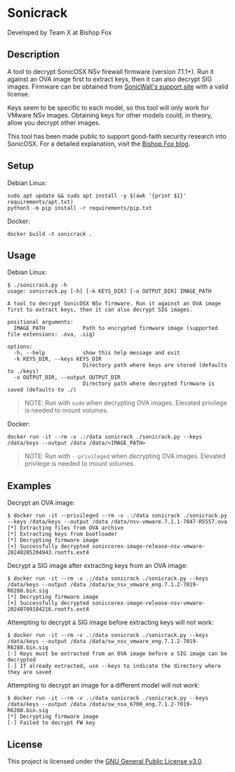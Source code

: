 # Sonicrack

Developed by Team X at Bishop Fox

## Description

A tool to decrypt SonicOSX NSv firewall firmware (version 7.1.1+). Run it against an OVA image first to extract keys, then it can also decrypt SIG images. Firmware can be obtained from [SonicWall's support site](https://www.mysonicwall.com/muir/ui/workspace/m/feature/download-center) with a valid license.

Keys seem to be specific to each model, so this tool will only work for VMware NSv images. Obtaining keys for other models could, in theory, allow you decrypt other images.

This tool has been made public to support good-faith security research into SonicOSX. For a detailed explanation, visit the [Bishop Fox blog](https://bishopfox.com/blog/sonicwall-decrypting-sonicosx-firmware).

## Setup

Debian Linux:

```
sudo apt update && sudo apt install -y $(awk '{print $1}' requirements/apt.txt)
python3 -m pip install -r requirements/pip.txt
```

Docker:

```
docker build -t sonicrack .
```

## Usage

Debian Linux:

```
$ ./sonicrack.py -h
usage: sonicrack.py [-h] [-k KEYS_DIR] [-o OUTPUT_DIR] IMAGE_PATH

A tool to decrypt SonicOSX NSv firmware. Run it against an OVA image first to extract keys, then it can also decrypt SIG images.

positional arguments:
  IMAGE_PATH            Path to encrypted firmware image (supported file extensions: .ova, .sig)

options:
  -h, --help            show this help message and exit
  -k KEYS_DIR, --keys KEYS_DIR
                        Directory path where keys are stored (defaults to ./keys)
  -o OUTPUT_DIR, --output OUTPUT_DIR
                        Directory path where decrypted firmware is saved (defaults to ./)
```

> NOTE: Run with `sudo` when decrypting OVA images. Elevated privilege is needed to mount volumes.

Docker:

```
docker run -it --rm -v .:/data sonicrack ./sonicrack.py --keys /data/keys --output /data /data/<IMAGE_PATH>
```

> NOTE: Run with `--privileged` when decrypting OVA images. Elevated privilege is needed to mount volumes.

## Examples

Decrypt an OVA image:

```
$ docker run -it --privileged --rm -v .:/data sonicrack ./sonicrack.py --keys /data/keys --output /data /data/nsv-vmware.7.1.1-7047-R5557.ova
[*] Extracting files from OVA archive
[*] Extracting keys from bootloader
[*] Decrypting firmware image
[+] Successfully decrypted soniccorex-image-release-nsv-vmware-20240205204943.rootfs.ext4
```

Decrypt a SIG image after extracting keys from an OVA image:

```
$ docker run -it --rm -v .:/data sonicrack ./sonicrack.py --keys /data/keys --output /data /data/sw_nsv_vmware_eng.7.1.2-7019-R6288.bin.sig
[*] Decrypting firmware image
[+] Successfully decrypted soniccorex-image-release-nsv-vmware-20240709184216.rootfs.ext4
```

Attempting to decrypt a SIG image before extracting keys will not work:

```
$ docker run -it --rm -v .:/data sonicrack ./sonicrack.py --keys /data/keys --output /data /data/sw_nsv_vmware_eng.7.1.2-7019-R6288.bin.sig
[-] Keys must be extracted from an OVA image before a SIG image can be decrypted
[-] If already extracted, use --keys to indicate the directory where they are saved
```

Attempting to decrypt an image for a different model will not work:

```
$ docker run -it --rm -v .:/data sonicrack ./sonicrack.py --keys /data/keys --output /data /data/sw_nsa_6700_eng.7.1.2-7019-R6288.bin.sig
[*] Decrypting firmware image
[-] Failed to decrypt FW key
```

## License

This project is licensed under the [GNU General Public License v3.0](LICENSE).
